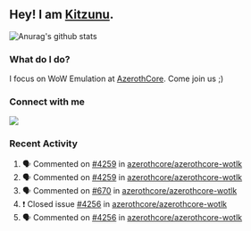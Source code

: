 ## Hey! I am [Kitzunu](https://Github.com/Kitzunu).

![Anurag's github stats](https://github-readme-stats.kitzunu.vercel.app/api?username=Kitzunu&show_icons=true)

### What do I do?

I focus on WoW Emulation at [AzerothCore](https://Github.com/AzerothCore). Come join us ;)

### Connect with me
[![](https://img.shields.io/badge/AzerothCore%20Discord-Connect%20with%20me!-green)](https://discord.com/invite/gkt4y2x)

### Recent Activity

<!--START_SECTION:activity-->
1. 🗣 Commented on [#4259](https://github.com/azerothcore/azerothcore-wotlk/issues/4259) in [azerothcore/azerothcore-wotlk](https://github.com/azerothcore/azerothcore-wotlk)
2. 🗣 Commented on [#4259](https://github.com/azerothcore/azerothcore-wotlk/issues/4259) in [azerothcore/azerothcore-wotlk](https://github.com/azerothcore/azerothcore-wotlk)
3. 🗣 Commented on [#670](https://github.com/azerothcore/azerothcore-wotlk/issues/670) in [azerothcore/azerothcore-wotlk](https://github.com/azerothcore/azerothcore-wotlk)
4. ❗️ Closed issue [#4256](https://github.com/azerothcore/azerothcore-wotlk/issues/4256) in [azerothcore/azerothcore-wotlk](https://github.com/azerothcore/azerothcore-wotlk)
5. 🗣 Commented on [#4256](https://github.com/azerothcore/azerothcore-wotlk/issues/4256) in [azerothcore/azerothcore-wotlk](https://github.com/azerothcore/azerothcore-wotlk)
<!--END_SECTION:activity-->
